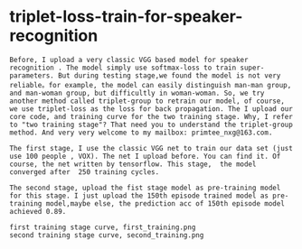 # triplet-loss-train-for-speaker-recognition
    Before, I upload a very classic VGG based model for speaker recognition . The model simply use softmax-loss to train super-parameters. But during testing stage,we found the model is not very reliable。for example, the model can easily distinguish man-man group, and man-woman group, but difficultly in woman-woman. So, we try another method called triplet-group to retrain our model, of course, we use triplet-loss as the loss for back propagation. The I upload our core code, and training curve for the two training stage. Why, I refer to "two training stage"? That need you to understand the triplet-group method. And very very welcome to my mailbox: primtee_nxg@163.com.

    The first stage, I use the classic VGG net to train our data set (just use 100 people , VOX). The net I upload before. You can find it. Of course, the net written by tensorflow. This stage,  the model converged after  250 training cycles.
    
    The second stage, upload the fist stage model as pre-training model for this stage. I just upload the 150th episode trained model as pre-training model,maybe else, the prediction acc of 150th episode model achieved 0.89.
    
    first training stage curve, first_training.png
    second training stage curve, second_training.png
    
